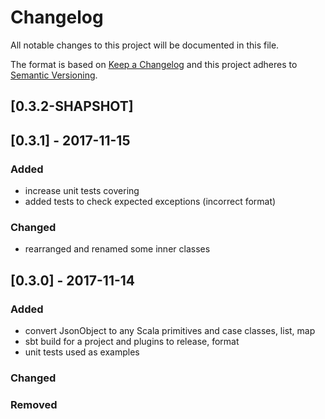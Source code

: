 # Changelog
All notable changes to this project will be documented in this file.

The format is based on [Keep a Changelog](http://keepachangelog.com/en/1.0.0/)
and this project adheres to [Semantic Versioning](http://semver.org/spec/v2.0.0.html).

## [0.3.2-SHAPSHOT]

## [0.3.1] - 2017-11-15
### Added
- increase unit tests covering
- added tests to check expected exceptions (incorrect format)

### Changed
- rearranged and renamed some inner classes

## [0.3.0] - 2017-11-14
### Added
- convert JsonObject to any Scala primitives and case classes, list, map
- sbt build for a project and plugins to release, format
- unit tests used as examples

### Changed

### Removed